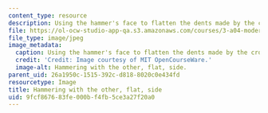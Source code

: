 ```yaml
---
content_type: resource
description: Using the hammer's face to flatten the dents made by the cross peen.
file: https://ol-ocw-studio-app-qa.s3.amazonaws.com/courses/3-a04-modern-blacksmithing-and-physical-metallurgy-fall-2008/9fcf867683fe000bf4fb5ce3a27f20a0_096.jpg
file_type: image/jpeg
image_metadata:
  caption: Using the hammer's face to flatten the dents made by the cross peen.
  credit: 'Credit: Image courtesy of MIT OpenCourseWare.'
  image-alt: Hammering with the other, flat, side.
parent_uid: 26a1950c-1515-392c-d818-8020c0e434fd
resourcetype: Image
title: Hammering with the other, flat, side
uid: 9fcf8676-83fe-000b-f4fb-5ce3a27f20a0
---
```

